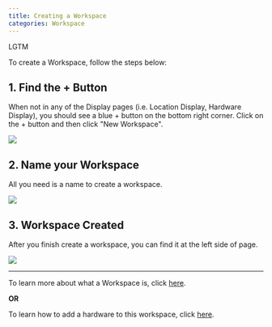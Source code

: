 ```yaml
---
title: Creating a Workspace
categories: Workspace
---
```

LGTM

To create a Workspace, follow the steps below:

## 1. Find the + Button

When not in any of the Display pages (i.e. Location Display, Hardware Display), you should see a blue + button on the bottom right corner. Click on the + button and then click "New Workspace".

![](https://cloud.githubusercontent.com/assets/26155270/23690130/3a048a28-03fa-11e7-8c68-4b9c61b12a6e.jpg)


## 2. Name your Workspace

All you need is a name to create a workspace.

![](https://cloud.githubusercontent.com/assets/26155270/23690178/96b99f42-03fa-11e7-848f-fd3d3541838f.png)


## 3. Workspace Created

After you finish create a workspace, you can find it at the left side of page.

![](https://cloud.githubusercontent.com/assets/26155270/23694661/01433a74-0416-11e7-9fec-447764700c2c.jpg)

-----------

To learn more about what a Workspace is, click [here](/What-is-a-Workspace%3F).

**OR**

To learn how to add a hardware to this workspace, click [here](/Adding-Hardware-to-QLEAR).
